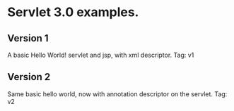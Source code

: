 # Servlet 3.0 examples.

## Version 1 
A basic Hello World! servlet and jsp, with xml descriptor. Tag: v1

## Version 2
Same basic hello world, now with annotation descriptor on the servlet. Tag: v2